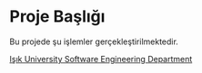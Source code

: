 # Proje Başlığı

Bu projede şu işlemler gerçekleştirilmektedir.

[Işık University Software Engineering Department](https://www.isikun.edu.tr/akademik/muhendislik-fakultesi/bolumler-ve-programlar/bilgisayar-muhendisligi/programlar/lisans-programi/yazilim-muhendisligi)

